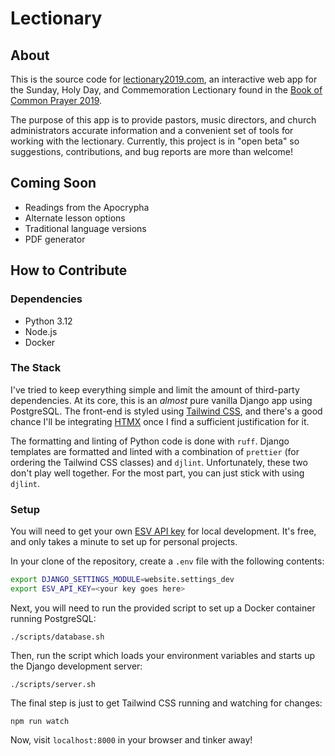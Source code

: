 # Lectionary

## About

This is the source code for [lectionary2019.com](https://lectionary2019.com), an interactive web app for the Sunday, Holy Day, and Commemoration Lectionary found in the [Book of Common Prayer 2019](https://bcp2019.anglicanchurch.net/).

The purpose of this app is to provide pastors, music directors, and church administrators accurate information and a convenient set of tools for working with the lectionary. Currently, this project is in "open beta" so suggestions, contributions, and bug reports are more than welcome!

## Coming Soon

-   Readings from the Apocrypha
-   Alternate lesson options
-   Traditional language versions
-   PDF generator

## How to Contribute

### Dependencies

-   Python 3.12
-   Node.js
-   Docker

### The Stack

I've tried to keep everything simple and limit the amount of third-party dependencies. At its core, this is an _almost_ pure vanilla Django app using PostgreSQL. The front-end is styled using [Tailwind CSS](https://tailwindcss.com/), and there's a good chance I'll be integrating [HTMX](https://htmx.org/) once I find a sufficient justification for it.

The formatting and linting of Python code is done with `ruff`. Django templates are formatted and linted with a combination of `prettier` (for ordering the Tailwind CSS classes) and `djlint`. Unfortunately, these two don't play well together. For the most part, you can just stick with using `djlint`.

### Setup

You will need to get your own [ESV API key](https://api.esv.org/) for local development. It's free, and only takes a minute to set up for personal projects.

In your clone of the repository, create a `.env` file with the following contents:

```bash
export DJANGO_SETTINGS_MODULE=website.settings_dev
export ESV_API_KEY=<your key goes here>
```

Next, you will need to run the provided script to set up a Docker container running PostgreSQL:

```
./scripts/database.sh
```

Then, run the script which loads your environment variables and starts up the Django development server:

```
./scripts/server.sh
```

The final step is just to get Tailwind CSS running and watching for changes:

```
npm run watch
```

Now, visit `localhost:8000` in your browser and tinker away!
